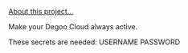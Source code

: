 [About this project…](https://tzchz.home.blog/12-degooactive/)

Make your Degoo Cloud always active.

These secrets are needed:
USERNAME
PASSWORD
